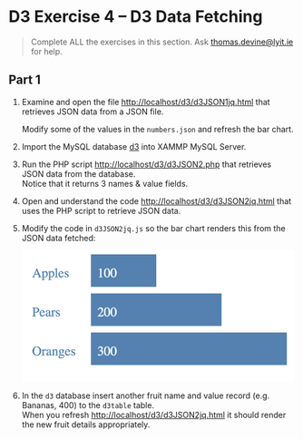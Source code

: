 # D3 Exercise 4 – D3 Data Fetching
		
> Complete ALL the exercises in this section. Ask thomas.devine@lyit.ie for help.


## Part 1

1.	Examine and open the file [http://localhost/d3/d3JSON1jq.html](http://localhost/d3/d3JSON1jq.html) that retrieves JSON data from a JSON file.

    Modify some of the values in the ``numbers.json`` and refresh the bar chart.

1.	Import the MySQL database [d3](http://localhost/d3/d3.sql) into XAMMP MySQL Server.  

1.  Run the PHP script [http://localhost/d3/d3JSON2.php](http://localhost/d3/d3JSON2.php) that retrieves JSON data from the database.  
    Notice that it returns 3 names & value fields.

1.  Open and understand the code [http://localhost/d3/d3JSON2jq.html](http://localhost/d3/d3JSON2jq.html) that uses the PHP script to retrieve JSON data.

1.  Modify the code in ``d3JSON2jq.js`` so the bar chart renders this from the JSON data fetched:

    ![img](../images/barChart4.png)

1.  In the ``d3`` database insert another fruit name and value record (e.g. Bananas, 400) to the ``d3table`` table.  
    When you refresh [http://localhost/d3/d3JSON2jq.html](http://localhost/d3/d3JSON2jq.html) it should render the new fruit details appropriately.


